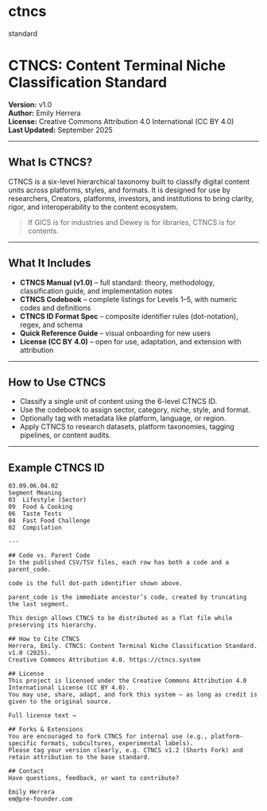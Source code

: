 # ctncs
standard

# CTNCS: Content Terminal Niche Classification Standard

**Version:** v1.0  
**Author:** Emily Herrera  
**License:** Creative Commons Attribution 4.0 International (CC BY 4.0)  
**Last Updated:** September 2025

---

## What Is CTNCS?

CTNCS is a six-level hierarchical taxonomy built to classify digital content units across platforms, styles, and formats. It is designed for use by researchers, Creators, platforms, investors, and institutions to bring clarity, rigor, and interoperability to the content ecosystem.

> If GICS is for industries and Dewey is for libraries, CTNCS is for contents.

---

## What It Includes

- **CTNCS Manual (v1.0)** – full standard: theory, methodology, classification guide, and implementation notes  
- **CTNCS Codebook** – complete listings for Levels 1–5, with numeric codes and definitions  
- **CTNCS ID Format Spec** – composite identifier rules (dot-notation), regex, and schema  
- **Quick Reference Guide** – visual onboarding for new users  
- **License (CC BY 4.0)** – open for use, adaptation, and extension with attribution  

---

## How to Use CTNCS

- Classify a single unit of content using the 6-level CTNCS ID.  
- Use the codebook to assign sector, category, niche, style, and format.  
- Optionally tag with metadata like platform, language, or region.  
- Apply CTNCS to research datasets, platform taxonomies, tagging pipelines, or content audits.  

---

## Example CTNCS ID

```text
03.09.06.04.02
Segment	Meaning
03	Lifestyle (Sector)
09	Food & Cooking
06	Taste Tests
04	Fast Food Challenge
02	Compilation

---

## Code vs. Parent Code
In the published CSV/TSV files, each row has both a code and a parent_code.

code is the full dot-path identifier shown above.

parent_code is the immediate ancestor’s code, created by truncating the last segment.

This design allows CTNCS to be distributed as a flat file while preserving its hierarchy.

## How to Cite CTNCS
Herrera, Emily. CTNCS: Content Terminal Niche Classification Standard. v1.0 (2025).
Creative Commons Attribution 4.0. https://ctncs.system

## License
This project is licensed under the Creative Commons Attribution 4.0 International License (CC BY 4.0).
You may use, share, adapt, and fork this system — as long as credit is given to the original source.

Full license text →

## Forks & Extensions
You are encouraged to fork CTNCS for internal use (e.g., platform-specific formats, subcultures, experimental labels).
Please tag your version clearly, e.g. CTNCS v1.2 (Shorts Fork) and retain attribution to the base standard.

## Contact
Have questions, feedback, or want to contribute?

Emily Herrera
em@pre-founder.com

